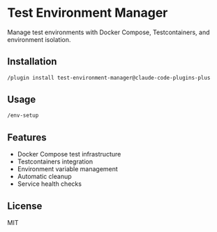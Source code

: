 # Test Environment Manager

Manage test environments with Docker Compose, Testcontainers, and environment isolation.

## Installation
```bash
/plugin install test-environment-manager@claude-code-plugins-plus
```

## Usage
```bash
/env-setup
```

## Features
- Docker Compose test infrastructure
- Testcontainers integration
- Environment variable management
- Automatic cleanup
- Service health checks

## License
MIT
